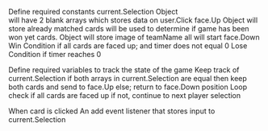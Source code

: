 Define required constants
    current.Selection Object  
        will have 2 blank arrays
        which stores data on user.Click 
    face.Up Object
        will store already matched cards
        will be used to determine if game has been won yet
    cards. Object
        will store image of teamName
        all will start face.Down
    Win Condition
        if all cards are faced up; and timer does not equal 0
    Lose Condition
        if timer reaches 0

Define required variables to track the state of the game
    Keep track of current.Selection
        if both arrays in current.Selection are equal
            then keep both cards and send to face.Up
            else; return to face.Down position
    Loop
        check if all cards are faced up
        if not, continue to next player selection

When card is clicked
    An add event listener that stores input to current.Selection
       
        


